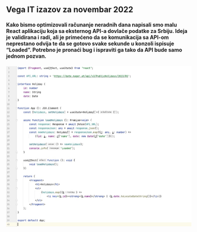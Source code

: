 ## Vega IT izazov za novembar 2022 

#### Kako bismo optimizovali računanje neradnih dana napisali smo malu React aplikaciju koja sa eksternog API-a dovlače podatke za Srbiju. Ideja je validirana i radi, ali je primećeno da se komunikacija sa API-om neprestano odvija te da se gotovo svake sekunde u konzoli ispisuje “Loaded”. Potrebno je pronaći bug i ispraviti ga tako da API bude samo jednom pozvan.

![App Screenshot](https://github.com/nstVanja/Cysecor-JS/blob/61df033cadd65044dc867f94547a2075458c0b9a/img/nov2022.jpg)
